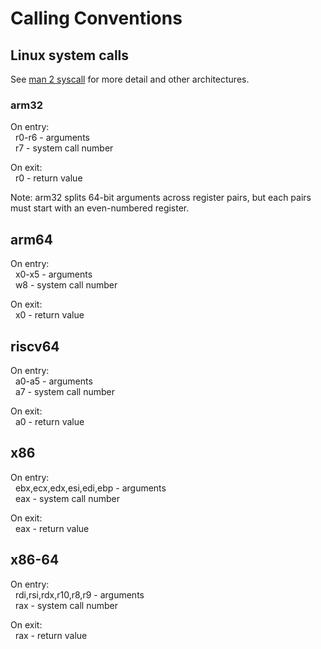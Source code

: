 # Calling Conventions

## Linux system calls

See [man 2 syscall](https://man7.org/linux/man-pages/man2/syscall.2.html) for more detail and other architectures.

### arm32
On entry:  
  r0-r6 - arguments  
  r7 - system call number

On exit:  
  r0 - return value

Note: arm32 splits 64-bit arguments across register pairs, but each pairs must start with an even-numbered register.

## arm64
On entry:  
  x0-x5 - arguments  
  w8 - system call number

On exit:  
  x0 - return value

## riscv64
On entry:  
  a0-a5 - arguments  
  a7 - system call number

On exit:  
  a0 - return value

## x86
On entry:  
  ebx,ecx,edx,esi,edi,ebp - arguments  
  eax - system call number

On exit:  
  eax - return value

## x86-64
On entry:  
  rdi,rsi,rdx,r10,r8,r9 - arguments  
  rax - system call number

On exit:  
  rax - return value
